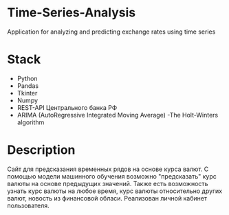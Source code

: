 # Time-Series-Analysis
Application for analyzing and predicting exchange rates using time series
# Stack
- Python
- Pandas
- Tkinter
- Numpy
- REST-API Центрального банка РФ
- ARIMA (AutoRegressive Integrated Moving Average)
-The Holt-Winters algorithm
# Description
Сайт для предсказания временных рядов на основе курса валют. С помощью модели машинного обучения возможно "предсказать" курс валюты на основе предыдущих значений. Также есть возможность узнать курс валюты на любое время, курс валюты относительно других валют, новость из финансовой обласи. Реализован личной кабинет пользователя.

